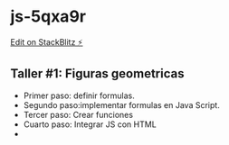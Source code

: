 # js-5qxa9r

[Edit on StackBlitz ⚡️](https://stackblitz.com/edit/js-5qxa9r)

## Taller #1: Figuras geometricas


- Primer paso: definir formulas.
- Segundo paso:implementar formulas en Java Script.
- Tercer paso: Crear funciones
- Cuarto paso: Integrar JS con HTML
-